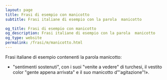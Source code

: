 ```yaml
---
layout: page
title: Frasi di esempio con manicotto 
subtitle: Frasi italiane di esempio con la parola  manicotto

og_title: Frasi di esempio con manicotto 
og_description: Frasi italiane di esempio con la parola  manicotto
og_type: website
permalink: /frasi/m/manicotto.html
---
```


Frasi italiane di esempio contenenti la parola manicotto:


- "sentimenti sostenuti", con i suoi "venite a vedere" di turchesi, il vestito color "gente appena arrivata" e il suo manicotto d"'agitazione"!».
